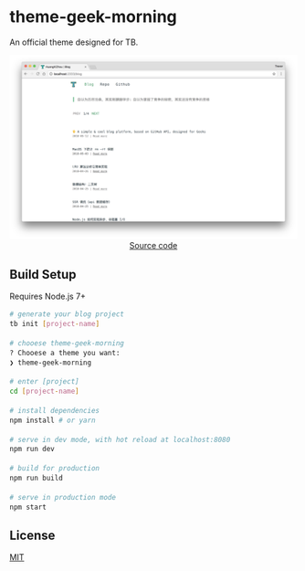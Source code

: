 # theme-geek-morning

An official theme designed for TB.

<p align="center">
  <a href="https://github.com/TB-blog/theme-geek-morning" target="_blank">
    <img src="screenshot.png" width="700px">
    <br>
    Source code
  </a>
</p>

## Build Setup

Requires Node.js 7+

```bash
# generate your blog project
tb init [project-name]

# chooese theme-geek-morning
? Chooese a theme you want:
❯ theme-geek-morning

# enter [project]
cd [project-name]

# install dependencies
npm install # or yarn

# serve in dev mode, with hot reload at localhost:8080
npm run dev

# build for production
npm run build

# serve in production mode
npm start
```

## License

[MIT](LICENSE)
